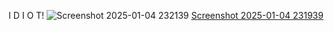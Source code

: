 I D I O T!
![Screenshot 2025-01-04 232139](https://github.com/user-attachments/assets/b9f871d9-0fa6-4d1a-9db0-b4d3280840db)
[Screenshot 2025-01-04 231939](https://github.com/user-attachments/assets/4152369f-8b4e-4a45-acc2-4877778fd9a0)
